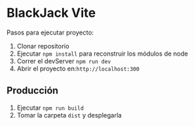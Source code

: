 # BlackJack Vite

Pasos para ejecutar proyecto:

1. Clonar repositorio
2. Ejecutar ```npm install``` para reconstruir los módulos de node
3. Correr el devServer ```npm run dev```
4. Abrir el proyecto en:```http://localhost:300```

## Producción

1. Ejecutar ```npm run build```
2. Tomar la carpeta ```dist``` y desplegarla